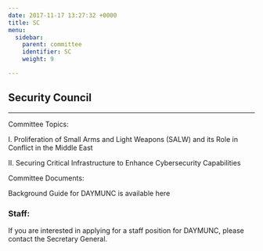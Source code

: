 ```yaml
---
date: 2017-11-17 13:27:32 +0000
title: SC
menu:
  sidebar:
    parent: committee
    identifier: SC
    weight: 9

---
```

## Security Council

---

Committee Topics:

I. Proliferation of Small Arms and Light Weapons (SALW) and its Role in Conflict in the Middle East

II. Securing Critical Infrastructure to Enhance Cybersecurity Capabilities

Committee Documents:

Background Guide for DAYMUNC is available here

### Staff:

If you are interested in applying for a staff position for DAYMUNC, please contact the Secretary General.